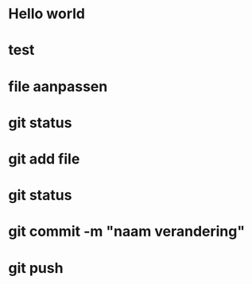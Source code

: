 # Hello world
# test

# file aanpassen
# git status
# git add file
# git status
# git commit -m "naam verandering"
# git push